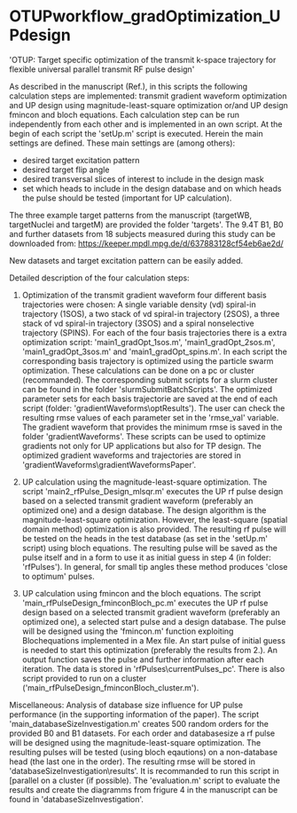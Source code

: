 # OTUPworkflow_gradOptimization_UPdesign

'OTUP: Target specific optimization of the transmit k-space trajectory for flexible universal parallel transmit RF pulse design'

As described in the manuscript (Ref.), in this scripts the following calculation steps are implemented: transmit gradient waveform optimization and
UP design using magnitude-least-square optimization or/and UP design fmincon and bloch equations. Each calculation step can be run independently from each other and
is implemented in an own script.
At the begin of each script the 'setUp.m' script is executed. Herein the main settings are defined. These main settings are (among others):
- desired target excitation pattern
- desired target flip angle
- desired transversal slices of interest to include in the design mask
- set which heads to include in the design database and on which heads the pulse should be tested (important for UP calculation).

The three example target patterns from the manuscript (targetWB, targetNuclei and targetM) are provided the folder 'targets'.
The 9.4T B1, B0 and further datasets from 18 subjects measured during this study can be downloaded from: https://keeper.mpdl.mpg.de/d/637883128cf54eb6ae2d/

New datasets and target excitation pattern can be easily added.

Detailed description of the four calculation steps:

1. 	Optimization of the transmit gradient waveform
    four different basis trajectories were chosen:
	A single variable density (vd) spiral-in trajectory (1SOS), a two stack of vd spiral-in trajectory (2SOS),
	a three stack of vd spiral-in trajectory (3SOS) and a spiral nonselective trajectory (SPINS).
	For each of the four basis trajectories there is a extra optimization script: 'main1_gradOpt_1sos.m', 'main1_gradOpt_2sos.m', 'main1_gradOpt_3sos.m' and 'main1_gradOpt_spins.m'.
	In each script the corresponding basis trajectory is optimized using the particle swarm optimization.
    These calculations can be done on a pc or cluster (recommanded).
	The corresponding submit scripts for a slurm cluster can be found in the folder 'slurmSubmitBatchScripts'.
	The optimized parameter sets for each basis trajectorie are saved at the end of each script (folder: 'gradientWaveforms\optResults').
	The user can check the resulting rmse values of each parameter set in the 'rmse_val' variable. 
	The gradient waveform that provides the minimum rmse is saved in the folder 'gradientWaveforms'.
	These scripts can be used to optimize gradients not only for UP applications but also for TP design. 
    The optimized gradient waveforms and trajectories are stored in 'gradientWaveforms\gradientWaveformsPaper'.
    
	
2.	UP calculation using the magnitude-least-square optimization.
	The script 'main2_rfPulse_Design_mlsqr.m' executes the UP rf pulse design based on a selected transmit gradient waveform (preferably an optimized one) and a design database.
	The design algorithm is the magnitude-least-square optimization. However, the least-square (spatial domain method) optimization is also provided.
	The resulting rf pulse will be tested on the heads in the test database (as set in the 'setUp.m' script) using bloch equations.
	The resulting pulse will be saved as the pulse itself and in a form to use it as initial guess in step 4 (in folder: 'rfPulses').
	In general, for small tip angles these method produces 'close to optimum' pulses. 
	
3. 	UP calculation using fmincon and the bloch equations.
	The script 'main_rfPulseDesign_fminconBloch_pc.m' executes the UP rf pulse design based on a selected transmit gradient waveform (preferably an optimized one),
    a selected start pulse and a design database. The pulse will be designed using the 'fmincon.m' function exploiting Blochequations implemented in a Mex file.
    An start pulse of initial guess is needed to start this optimization (preferably the results from 2.). 
	An output function saves the pulse and further information after each iteration. The data is stored in 'rfPulses\currentPulses_pc'.
    There is also script provided to run on a cluster ('main_rfPulseDesign_fminconBloch_cluster.m').



Miscellaneous:
	Analysis of database size influence for UP pulse performance (in the supporting information of the paper).
	The script 'main_databaseSizeInvestigation.m' creates 500 random orders for the provided B0 and B1 datasets. For each order and databasesize a rf pulse will be 
	designed using the magnitude-least-square optimization. The resulting pulses will be tested (using bloch eqautions) on a non-database head (the last one in the order).
	The resulting rmse will be stored in 'databaseSizeInvestigation\results'.
	It is recommanded to run this script in [parallel on a cluster (if possible).
	The 'evaluation.m' script to evaluate the results and create the diagramms from frigure 4 in the manuscript can be found in 'databaseSizeInvestigation'. 
